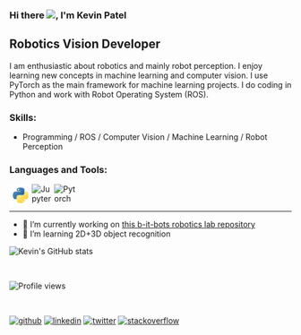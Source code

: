 ### Hi there <img src="https://raw.githubusercontent.com/MartinHeinz/MartinHeinz/master/wave.gif" width="30px">, I'm Kevin Patel 
## Robotics Vision Developer
<!-- ![Robot Vision Developer](https://pbs.twimg.com/profile_banners/3011151816/1542615891/1080x360) -->

I am enthusiastic about robotics and mainly robot perception. I enjoy learning new concepts in machine learning and computer vision. I use PyTorch as the main framework for machine learning projects. I do coding in Python and work with Robot Operating System (ROS).

### Skills: 
- Programming / ROS / Computer Vision / Machine Learning / Robot Perception

### Languages and Tools:

<img align="left" alt="Python" width="40px" src="https://raw.githubusercontent.com/github/explore/80688e429a7d4ef2fca1e82350fe8e3517d3494d/topics/python/python.png"/>
<img align="left" alt="Jupyter" width="40px" src="https://upload.wikimedia.org/wikipedia/commons/thumb/3/38/Jupyter_logo.svg/883px-Jupyter_logo.svg.png"/>
<img align="left" alt="Pytorch" width="40px" src="https://pytorch.org/assets/images/pytorch-logo.png"/>

<br />
<br />

---

- 🔭 I’m currently working on [this b-it-bots robotics lab repository](https://github.com/kvnptl/mas_industrial_robotics) 
- 🌱 I’m learning 2D+3D object recognition 

![Kevin's GitHub stats](https://github-readme-stats.vercel.app/api?username=kvnptl&show_icons=true&count_private=true&theme=radical)

<br />

![Profile views](https://gpvc.arturio.dev/kvnptl)  

<br />

[<img src='https://cdn.jsdelivr.net/npm/simple-icons@3.0.1/icons/github.svg' alt='github' height='40'>](https://github.com/kvnptl)  [<img src='https://cdn.jsdelivr.net/npm/simple-icons@3.0.1/icons/linkedin.svg' alt='linkedin' height='40'>](https://www.linkedin.com/in/kevin-patel-arc/)  [<img src='https://cdn.jsdelivr.net/npm/simple-icons@3.0.1/icons/twitter.svg' alt='twitter' height='40'>](https://twitter.com/GDPSN_kvn)  [<img src='https://cdn.jsdelivr.net/npm/simple-icons@3.0.1/icons/stackoverflow.svg' alt='stackoverflow' height='40'>](https://stackoverflow.com/users/6920365)

<!-- [![Kevin's wakatime stats](https://github-readme-stats.vercel.app/api/wakatime?username=kvnptl)](https://github.com/kvnptl/mas_industrial_robotics) -->
